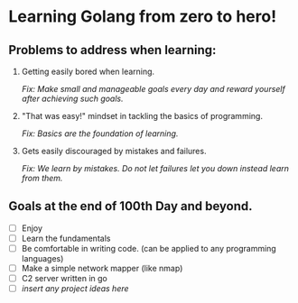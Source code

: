 # Learning Golang from zero to hero!

## Problems to address when learning:

1. Getting easily bored when learning.

	*Fix: Make small and manageable goals every day and reward yourself after achieving such goals.*

2. "That was easy!" mindset in tackling the basics of programming.

	*Fix: Basics are the foundation of learning.*

3. Gets easily discouraged by mistakes and failures.

	*Fix: We learn by mistakes. Do not let failures let you down instead learn from them.*


## Goals at the end of 100th Day and beyond. 

- [ ] Enjoy
- [ ] Learn the fundamentals
- [ ] Be comfortable in writing code. (can be applied to any programming languages)
- [ ] Make a simple network mapper (like nmap)
- [ ] C2 server written in go
- [ ] *insert any project ideas here*
